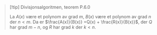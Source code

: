 > [!tip] Divisjonsalgoritmen, teorem P.6.0
>   
>  La $A(x)$ være et polynom av grad $m$, 
>  $B(x)$ være et polynom av grad $n$ der $n < m$.
>  Da er $\frac{A(x)}{B(x)} =Q(x) + \frac{R(x)}{B(x)}$, der $Q$ har grad $m-n$, og $R$ har grad $k$ der $k<n$.
>     